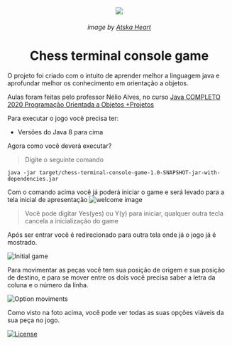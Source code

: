 <div style="text-align:center">
<img src="https://raw.githubusercontent.com/LuisFrag/chess-terminal-console/master/src/main/resources/media/chess-sprite.png" />

###### image by [Atska Heart](https://www.deviantart.com/atskaheart)

# Chess terminal console game
</div>

O projeto foi criado com o intuito de aprender melhor a linguagem java e aprofundar melhor os conhecimento em orientação a objetos.

Aulas foram feitas pelo professor Nélio Alves, no curso [Java COMPLETO 2020 Programação Orientada a Objetos +Projetos](https://www.udemy.com/course/java-curso-completo/)

Para executar o jogo você precisa ter:
   
   *  Versões do Java 8 para cima
 
 Agora como você deverá executar? 
> Digite o seguinte comando
    
    java -jar target/chess-terminal-console-game-1.0-SNAPSHOT-jar-with-dependencies.jar

Com o comando acima você já poderá iniciar o game e será levado para a tela inicial de apresentação
![welcome image](https://raw.githubusercontent.com/LuisFrag/chess-terminal-console/master/src/main/resources/media/Screenshot%20from%202020-01-02%2012-58-30.png)

>Você pode digitar Yes(yes) ou Y(y) para iniciar, qualquer outra tecla cancela a inicialização do game

Após ser entrar você é redirecionado para outra tela onde já o jogo já é mostrado.

![Initial game](https://raw.githubusercontent.com/LuisFrag/chess-terminal-console/master/src/main/resources/media/Screenshot%20from%202020-01-02%2012-53-46.png)

Para movimentar as peças você tem sua posição de origem e sua posição de destino, e para se mover entre os dois você precisa saber a letra da coluna e o número da linha.

![Option moviments](https://raw.githubusercontent.com/LuisFrag/chess-terminal-console/master/src/main/resources/media/Screenshot%20from%202020-01-02%2012-55-43.png)

Como visto na foto acima, você pode ver todas as suas opções viáveis da sua peça no jogo.




[![License](http://img.shields.io/:license-mit-blue.svg?style=flat-square)](http://badges.mit-license.org)






